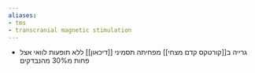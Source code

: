 ```yaml
---
aliases:
- tms
- transcranial magnetic stimulation
---
```


- גרייה ב[[קורטקס קדם מצחי]] מפחיתה תסמיני [[דיכאון]] ללא תופעות לוואי אצל פחות מ$30\%$ מהנבדקים
